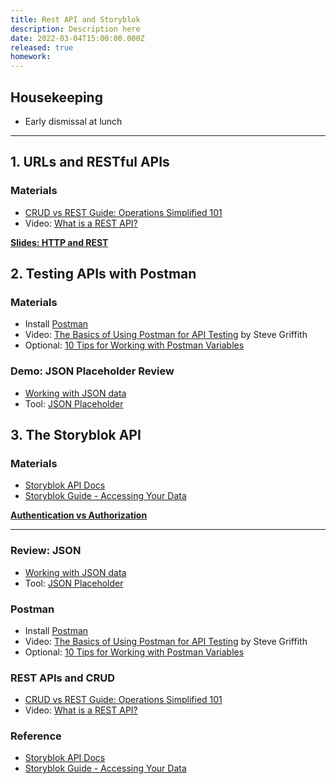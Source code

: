 ```yaml
---
title: Rest API and Storyblok
description: Description here
date: 2022-03-04T15:00:00.000Z
released: true
homework: 
---
```


## Housekeeping
- Early dismissal at lunch

---

## 1. URLs and RESTful APIs
### Materials
- [CRUD vs REST Guide: Operations Simplified 101](https://hevodata.com/learn/crud-vs-rest/)
- Video: [What is a REST API?](https://www.youtube.com/watch?v=lsMQRaeKNDk)

**[Slides: HTTP and REST](https://sait-wbdv.github.io/slides/w22/cpnt262/http-rest.html)**

## 2. Testing APIs with Postman
### Materials
- Install [Postman](https://www.postman.com/downloads/)
- Video: [The Basics of Using Postman for API Testing](https://youtu.be/t5n07Ybz7yI) by Steve Griffith
- Optional: [10 Tips for Working with Postman Variables](https://blog.postman.com/10-tips-for-working-with-postman-variables/)

### Demo: JSON Placeholder Review
- [Working with JSON data](https://developer.mozilla.org/en-US/docs/Learn/JavaScript/Objects/JSON)
- Tool: [JSON Placeholder](https://jsonplaceholder.typicode.com/)

## 3. The Storyblok API
### Materials
- [Storyblok API Docs](https://www.storyblok.com/docs/api/content-delivery)
- [Storyblok Guide - Accessing Your Data](https://www.storyblok.com/docs/guide/essentials/accessing-data)

**[Authentication vs Authorization](https://sait-wbdv.github.io/slides/w22/cpnt262/authentication-authorization.html)**

---

<home-work :home-work="homework">

### Review: JSON
- [Working with JSON data](https://developer.mozilla.org/en-US/docs/Learn/JavaScript/Objects/JSON)
- Tool: [JSON Placeholder](https://jsonplaceholder.typicode.com/)

### Postman
- Install [Postman](https://www.postman.com/downloads/)
- Video: [The Basics of Using Postman for API Testing](https://youtu.be/t5n07Ybz7yI) by Steve Griffith
- Optional: [10 Tips for Working with Postman Variables](https://blog.postman.com/10-tips-for-working-with-postman-variables/)

### REST APIs and CRUD
- [CRUD vs REST Guide: Operations Simplified 101](https://hevodata.com/learn/crud-vs-rest/)
- Video: [What is a REST API?](https://www.youtube.com/watch?v=lsMQRaeKNDk)

### Reference
- [Storyblok API Docs](https://www.storyblok.com/docs/api/content-delivery)
- [Storyblok Guide - Accessing Your Data](https://www.storyblok.com/docs/guide/essentials/accessing-data)

</home-work>
